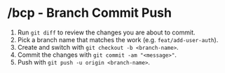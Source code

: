 # /bcp - Branch Commit Push

1. Run `git diff` to review the changes you are about to commit.
2. Pick a branch name that matches the work (e.g. `feat/add-user-auth`).
3. Create and switch with `git checkout -b <branch-name>`.
4. Commit the changes with `git commit -am "<message>"`.
5. Push with `git push -u origin <branch-name>`.